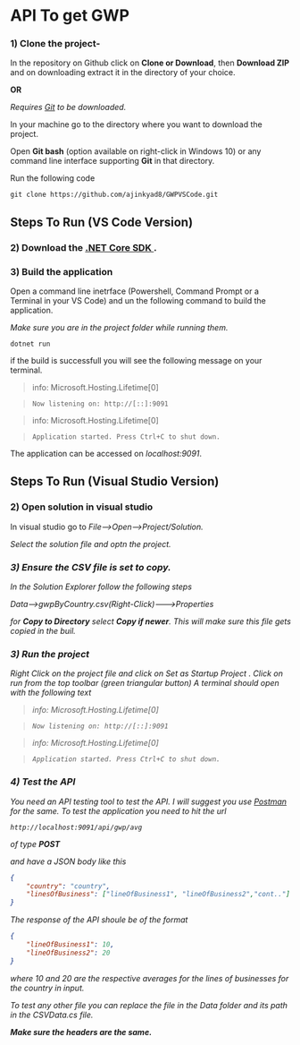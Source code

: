 # API To get GWP 

### 1) Clone the project-

In the repository on Github click on <b>Clone or Download</b>, then <b>Download ZIP</b> and on downloading extract it in the directory of your choice.

<b>OR</b>

<i> Requires <a href="https://git-scm.com/downloads">Git</a> to be downloaded.</i>

In your machine go to the directory where you want to download the project.

Open <b>Git bash</b>  (option available on right-click in Windows 10) or any command line interface supporting <b>Git</b> in that directory.

Run the following code


`git clone https://github.com/ajinkyad8/GWPVSCode.git`


## Steps To Run (VS Code Version)
### 2) Download the <a href="https://dotnet.microsoft.com/download/dotnet/3.1">.NET Core SDK </a> .

### 3) Build the application

Open a command line inetrface (Powershell, Command Prompt or a Terminal in your VS Code) and un the following command to build the application.
 
 <i>Make sure you are in the project folder while running them.</i>

 ```shell
 dotnet run
 ```
if the build is successfull you will see the following message on your terminal.
> info: Microsoft.Hosting.Lifetime[0]

>     Now listening on: http://[::]:9091

>info: Microsoft.Hosting.Lifetime[0]

>     Application started. Press Ctrl+C to shut down.

The application can be accessed on  <i>localhost:9091</i>.


## Steps To Run (Visual Studio Version)

### 2) Open solution in visual studio
In visual studio go to <i>File-->Open-->Project/Solution<i>.
 
 Select the solution file and optn the project.
 
 ### 3) Ensure the CSV file is set to copy.
 
 In the Solution Explorer follow the following steps
 
 <i>Data-->gwpByCountry.csv(Right-Click)--->Properties<i>
 
 for <b>Copy to Directory</b> select <b>Copy if newer</b>. This will make sure this file gets copied in the buil.

### 3) Run the project

Right Click on the project file and click on <i>Set as Startup Project </i>.
Click on run from the top toolbar (green triangular button)
A terminal should open with the following text
> info: Microsoft.Hosting.Lifetime[0]

>     Now listening on: http://[::]:9091

>info: Microsoft.Hosting.Lifetime[0]

>     Application started. Press Ctrl+C to shut down.

### 4) Test the API
You need an API testing tool to test the API. I will suggest you use <a href="https://www.postman.com/downloads/">Postman</a> for the same.
To test the application you need to hit the url

`http://localhost:9091/api/gwp/avg`

of type <b>POST</b>

and have a JSON body like this

```json
{
    "country": "country",
    "linesOfBusiness": ["lineOfBusiness1", "lineOfBusiness2","cont.."]
}
```

The response of the API shoule be of the format
```json
{
    "lineOfBusiness1": 10,
    "lineOfBusiness2": 20
}
```

where 10 and 20 are the respective averages for the lines of businesses for the country in input.

To test any other file you can replace the file in the <i>Data</i> folder and its path in the <i>CSVData.cs</i> file. 

<b>Make sure the headers are the same.</b>
